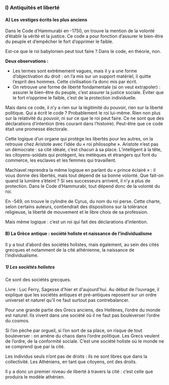 ### I) Antiquités et liberté

#### A) Les vestiges écrits les plus anciens

Dans le Code d’Hammurabi en -1750, on trouve la mention de la volonté d’établir la vérité et la justice. Ce code a pour fonction d’assurer le bien-être du peuple et d’empêcher le fort d’opprimer le faible.

Est-ce que le roi babylonien peut tout faire ? Dans le code, en théorie, non.

**Deux observations :**
- Les termes sont extrêmement vagues, mais il y a une forme d’objectivation du droit : on l’a mis sur un support matériel, il quitte l’esprit des hommes. Cette civilisation l’a donc mis par écrit.
- On retrouve une forme de liberté fondamentale (si on veut extrapoler) : assurer le bien-être du peuple, c’est assurer la justice sociale. Éviter que le fort n’opprime le faible, c’est de la protection individuelle.

Mais dans ce code, il n’y a rien sur la légitimité du pouvoir, rien sur la liberté politique. Qui a écrit le code ? Probablement le roi lui-même. Rien non plus sur la relativité du pouvoir, ni sur ce que le roi peut faire. Ce ne sont que des déclarations d’intention (très courant dans l’histoire). Peut-être que ce code était une promesse électorale.

Cette logique d’un organe qui protège les libertés pour les autres, on la retrouve chez Aristote avec l’idée du « roi philosophe ». Aristote n’est pas un démocrate : sa cité idéale, c’est chacun à sa place. L’intelligent à la tête, les citoyens-soldats qui protègent, les métèques et étrangers qui font du commerce, les esclaves et les femmes qui travaillent.

Machiavel reprendra la même logique en parlant du « prince éclairé » : il vous donne des libertés, mais tout dépend de sa bonne volonté. Que fait-on quand la lumière s’éteint ? Si ses successeurs arrivent, il n’y a plus de protection. Dans le Code d’Hammurabi, tout dépend donc de la volonté du roi.

En -549, on trouve le cylindre de Cyrus, du nom du roi perse. Cette charte, selon certains auteurs, contiendrait des dispositions sur la tolérance religieuse, la liberté de mouvement et le libre choix de sa profession.

Mais même logique : c’est un roi qui fait des déclarations d’intention.

#### B) La Grèce antique : société holiste et naissance de l’individualisme 

Il y a tout d’abord des sociétés holistes, mais également, au sein des cités grecques et notamment de la cité athénienne, la naissance de l’individualisme.

##### 1) Les sociétés holistes

Ce sont des sociétés grecques.

Livre : Luc Ferry, Sagesse d'hier et d'aujourd'hui. Au début de l’ouvrage, il explique que les sociétés antiques et pré-antiques reposent sur un ordre universel et naturel qu’il ne faut surtout pas contrebalancer.

Pour une grande partie des Grecs anciens, des Hellènes, l’ordre du monde est naturel. Ils vivent dans une société où il ne faut pas bouleverser l’ordre du cosmos.

Si l’on pèche par orgueil, si l’on sort de sa place, on risque de tout bouleverser : on amène du chaos dans l’ordre politique. Les Grecs veulent de l’ordre, de la conformité sociale. C’est une société holiste où le monde ne se comprend que par la cité.

Les individus seuls n’ont pas de droits : ils ne sont libres que dans la collectivité. Les Athéniens, en tant que citoyens, ont des droits.

Il y a donc un premier niveau de liberté à travers la cité : c’est celle que produira le modèle athénien.